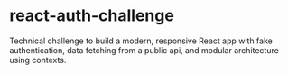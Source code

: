 # react-auth-challenge
Technical challenge to build a modern, responsive React app with fake authentication, data fetching from a public api, and modular architecture using contexts.
